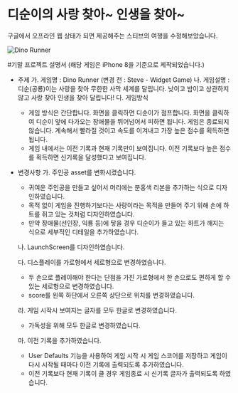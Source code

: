 # 디순이의 사랑 찾아~ 인생을 찾아~

구글에서 오프라인 웹 상태가 되면 제공해주는 스티브의 여행을 수정해보았습니다.

![Dino Runner](https://s3.amazonaws.com/blog123videos/gameplay.gif)

#기말 프로젝트 설명서 (해당 게임은 iPhone 8을 기준으로 제작되었습니다.)

* 주제
        가. 게임명 : Dino Runner (변경 전 : Steve - Widget Game)
        나. 게임설명 : 디순(공룡)이는 사랑을 찾아 무한한 사막 세계를 달립니다. 낮이고 밤이고 상관하지 않고 사랑 찾아 인생을 찾아 달립니다!
        다. 게임방식 
    - 게임 방식은 간단합니다. 화면을 클릭하면 디순이가 점프합니다. 화면을 클릭하여 디순이 앞에 다가오는 장애물을 뛰어넘어서 피하면 됩니다. 게임은 종료되지 않습니다. 계속해서 빨라질 것이고 속도를 이겨내고 가장 높은 점수를 획득하면 됩니다.
    - 게임 내에서는 이전 기록과 현재 기록만이 보여집니다. 이전 기록보다 높은 점수를 획득하면 신기록을 달성했다고 보여집니다.

* 변경사항
    가. 주인공 asset를 변화시켰습니다.
    - 귀여운 주인공을 만들고 싶어서 머리에는 분홍색 리본을 추가하는 식으로 디자인하였습니다.
    - 목적 없이 게임을 진행하기보다는 사랑이라는 목적을 만들어 주기 위해 손에 하트를 쥐고 있는 것처럼 디자인하였습니다.
    - 만약 장애물(선인장, 익룡 등)에 닿을 경우 디순이가 들고 있는 하트가 깨지는 식으로 세부적인 디테일을 추가하였습니다.
       
    나. LaunchScreen를 디자인하였습니다.
    
    다. 디스플레이를 가로형에서 세로형으로 변경하였습니다.
    - 두 손으로 플레이해야 한다는 단점을 가진 가로형에서 한 손으로도 편하게 할 수 있는 세로형으로 변경하였습니다.
    - score를 왼쪽 하단에서 오른쪽 상단으로 위치를 변경하였습니다.
    
    라. 게임 시작시 보여지는 글자를 모두 한글로 변경하였습니다.
    - 가독성을 위해 모두 한글로 변경하였습니다.

    마. 이전 기록을 추가하였습니다.
    - User Defaults 기능을 사용하여 게임 시작 시 게임 스코어를 저장하고 게임이 다시 시작될 때마다 이전 기록에 출력되도록 추가하였습니다.
    - 이전 기록보다 현재 기록이 클 경우 게임종료 시 신기록 글자가 출력되도록 하였습니다.


